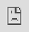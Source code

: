 ```yaml
---
layout: post
title: "현아는 '멋지다 vs'에서 자신에게 질문을 던진다. Not Cool' 인터뷰"
author: "undefined"
thumbnail: "https://www.allkpop.com/upload/2021/01/content/300930/thumb/1612017059_germainej.jpg"
tags: 
---
```




<div class="video_wrapper" style="padding-top: 56.25%;">
    <iframe id="player" class="main_video" src="https://www.youtube.com/embed/HAZiqa953yI" width="100%" height="100%" frameborder="0" allowfullscreen="" style="display: block !important; position: absolute; top: 0px; left: 0px; width: 100%; height: 100%;"></iframe>
</div>


현아는 `쿨 vs`에서 스스로에게 몇 가지 질문을 했다. Not Cool` 인터뷰

인터뷰에서, 현아는 소셜 미디어, 남자친구 던, 그리고 더 많은 것들에 대해 토론하면서 두 가지 다른 개념 - 멋지고 더 멋지고 멋지다. 이 가수의 이중적인 면은 그녀가 사랑하는 두 애완동물인 소금, 해트님 등과 함께 무인도로 DAMN을 데려갈 것이라고 밝혔다.

현아는 지난 주 일곱 번째 미니앨범 `I`m Not Cool`로 컴백했다.

현아의 `멋지다 vs. `Not Cool`의 인터뷰는 위의 내용이고 영어 자막을 반드시 켜야 합니다.